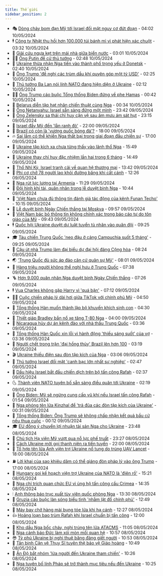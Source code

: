 ```yaml
---
title: Thế giới
sidebar_position: 2
---
```


<!-- vnexpress-the-gioi:START -->
- 🎭 [Dòng chảy bom đạn Mỹ tới Israel đối mặt nguy cơ đứt đoạn](https://vnexpress.net/dong-chay-bom-dan-my-toi-israel-doi-mat-nguy-co-dut-doan-4744284.html) - 04:02 10/05/2024
- 🕴 [Công ty Nhật thu hồi hơn 100.000 túi bánh mì vì phát hiện xác chuột](https://vnexpress.net/cong-ty-nhat-thu-hoi-hon-100-000-tui-banh-mi-vi-phat-hien-xac-chuot-4744250.html) - 03:32 10/05/2024
- 🤭 [Giải cứu ngựa kẹt trên mái nhà giữa biển nước](https://vnexpress.net/giai-cuu-ngua-ket-tren-mai-nha-giua-bien-nuoc-4744269.html) - 03:01 10/05/2024
- 🧑‍💻 [Ông Putin đề cử thủ tướng](https://vnexpress.net/ong-putin-de-cu-thu-tuong-4744302.html) - 02:48 10/05/2024
- 🦏 [Ukraine thừa nhận Nga tiến vào thành phố trọng yếu ở Donetsk](https://vnexpress.net/ukraine-thua-nhan-nga-tien-vao-thanh-pho-trong-yeu-o-donetsk-4744259.html) - 02:40 10/05/2024
- 🦒 [Ông Trump &#39;đề nghị các trùm dầu khí quyên góp một tỷ USD&#39;](https://vnexpress.net/ong-trump-de-nghi-cac-trum-dau-khi-quyen-gop-mot-ty-usd-4744248.html) - 02:25 10/05/2024
- 🌈 [Thủ tướng Ba Lan nói lính NATO đang hiện diện ở Ukraine](https://vnexpress.net/thu-tuong-ba-lan-noi-linh-nato-dang-hien-dien-o-ukraine-4744245.html) - 02:12 10/05/2024
- 🧑‍🏫 [Ông Trump cáo buộc Tổng thống Biden đứng về phe Hamas](https://vnexpress.net/ong-trump-cao-buoc-tong-thong-biden-dung-ve-phe-hamas-4744222.html) - 00:42 10/05/2024
- 🐲 [Belarus diễn tập hạt nhân chiến thuật cùng Nga](https://vnexpress.net/belarus-dien-tap-hat-nhan-chien-thuat-cung-nga-4744217.html) - 00:34 10/05/2024
- 🦒 [Ông Netanyahu: Israel sẵn sàng đứng một mình](https://vnexpress.net/ong-netanyahu-israel-san-sang-dung-mot-minh-4744213.html) - 23:42 09/05/2024
- 🐻 [Ông Zelensky sa thải chỉ huy cận vệ sau âm mưu ám sát hụt](https://vnexpress.net/ong-zelensky-sa-thai-chi-huy-can-ve-sau-am-muu-am-sat-hut-4744208.html) - 23:15 09/05/2024
- 🚀 [Israel đẩy Mỹ đến &#39;lằn ranh đỏ&#39;](https://vnexpress.net/israel-day-my-den-lan-ranh-do-4743796.html) - 22:00 09/05/2024
- 🥰 [Brazil có còn là &#39;vương quốc bóng đá&#39;?](https://vnexpress.net/brazil-co-con-la-vuong-quoc-bong-da-4744029.html) - 18:00 09/05/2024
- 🔥 [Sai lầm có thể khiến Nga thất bại trong giai đoạn đầu chiến sự](https://vnexpress.net/sai-lam-co-the-khien-nga-that-bai-trong-giai-doan-dau-chien-su-4743938.html) - 17:00 09/05/2024
- 🥳 [Ukraine tập kích xa chưa từng thấy vào lãnh thổ Nga](https://vnexpress.net/ukraine-tap-kich-xa-chua-tung-thay-vao-lanh-tho-nga-4744193.html) - 15:49 09/05/2024
- 💼 [Ukraine thay chỉ huy đặc nhiệm lần hai trong 6 tháng](https://vnexpress.net/ukraine-thay-chi-huy-dac-nhiem-lan-hai-trong-6-thang-4744186.html) - 14:49 09/05/2024
- 🤡 [Thổ Nhĩ Kỳ, Israel tranh cãi về quan hệ thương mại](https://vnexpress.net/tho-nhi-ky-israel-tranh-cai-ve-quan-he-thuong-mai-4744181.html) - 13:42 09/05/2024
- 🌁 [Phi cơ chở 78 người lao khỏi đường băng khi cất cánh](https://vnexpress.net/phi-co-cho-78-nguoi-lao-khoi-duong-bang-khi-cat-canh-4744169.html) - 12:26 09/05/2024
- 🤩 [Nga rút lực lượng tại Armenia](https://vnexpress.net/nga-rut-luc-luong-tai-armenia-4744146.html) - 11:29 09/05/2024
- 🎉 [Đội hình khí tài, quân nhân trong lễ duyệt binh Nga](https://vnexpress.net/doi-hinh-khi-tai-quan-nhan-trong-le-duyet-binh-nga-4744131.html) - 10:44 09/05/2024
- 🎉 [&#39;Việt Nam chưa đủ thông tin đánh giá tác động của kênh Funan Techo&#39;](https://vnexpress.net/viet-nam-chua-du-thong-tin-danh-gia-tac-dong-cua-kenh-funan-techo-4744092.html) - 10:15 09/05/2024
- 🌁 [Lễ duyệt binh Ngày Chiến thắng tại Moskva](https://vnexpress.net/le-duyet-binh-ngay-chien-thang-tai-moskva-4744127.html) - 09:57 09/05/2024
- 🌊 [Việt Nam bác bỏ thông tin không chính xác trong báo cáo tự do tôn giáo của Mỹ](https://vnexpress.net/viet-nam-bac-bo-thong-tin-khong-chinh-xac-trong-bao-cao-tu-do-ton-giao-cua-my-4744097.html) - 09:43 09/05/2024
- 🕴 [Quốc hội Ukraine duyệt dự luật tuyển tù nhân vào quân đội](https://vnexpress.net/quoc-hoi-ukraine-duyet-du-luat-tuyen-tu-nhan-vao-quan-doi-4744043.html) - 09:25 09/05/2024
- 🎓 [Tàu chiến Trung Quốc &#39;neo đậu ở cảng Campuchia suốt 5 tháng&#39;](https://vnexpress.net/tau-chien-trung-quoc-neo-dau-o-cang-campuchia-suot-5-thang-4744067.html) - 09:25 09/05/2024
- 🦩 [Cậu út nhà Trump làm đại biểu dự đại hội đảng Cộng hòa](https://vnexpress.net/cau-ut-nha-trump-lam-dai-bieu-du-dai-hoi-dang-cong-hoa-4743981.html) - 08:24 09/05/2024
- 🌏 [&#39;Trung Quốc đủ sức áp đảo căn cứ quân sự Mỹ&#39;](https://vnexpress.net/trung-quoc-du-suc-ap-dao-can-cu-quan-su-my-4743941.html) - 08:01 09/05/2024
- 🌋 [Hàng triệu người không thể nghỉ hưu ở Trung Quốc](https://vnexpress.net/hang-trieu-nguoi-khong-the-nghi-huu-o-trung-quoc-4743896.html) - 07:38 09/05/2024
- 🪜 [Hơn 9.000 quân nhân Nga duyệt binh Ngày Chiến thắng](https://vnexpress.net/hon-9-000-quan-nhan-nga-duyet-binh-ngay-chien-thang-4743907.html) - 07:26 09/05/2024
- 🕴 [Vua Charles không gặp Harry vì &#39;quá bận&#39;](https://vnexpress.net/vua-charles-khong-gap-harry-vi-qua-ban-4743949.html) - 07:12 09/05/2024
- 🧑‍🏫 [Cuộc chiến pháp lý dài hơi giữa TikTok với chính phủ Mỹ](https://vnexpress.net/cuoc-chien-phap-ly-dai-hoi-giua-tiktok-voi-chinh-phu-my-4743594.html) - 04:50 09/05/2024
- 🌮 [Tổng thống Hàn muốn thành lập bộ khuyến khích sinh con](https://vnexpress.net/tong-thong-han-muon-thanh-lap-bo-khuyen-khich-sinh-con-4743857.html) - 04:30 09/05/2024
- 🚦 [Thiết giáp Bradley bắn nổ xe tăng T-80 Nga](https://vnexpress.net/thiet-giap-bradley-ban-no-xe-tang-t-80-nga-4743855.html) - 04:00 09/05/2024
- 💫 [Nicaragua hủy dự án kênh đào với nhà thầu Trung Quốc](https://vnexpress.net/nicaragua-huy-du-an-kenh-dao-voi-nha-thau-trung-quoc-4743825.html) - 03:36 09/05/2024
- 🤡 [Tổng thống Hàn Quốc xin lỗi vì hành động &#39;thiếu sáng suốt&#39; của vợ](https://vnexpress.net/tong-thong-han-quoc-xin-loi-vi-hanh-dong-thieu-sang-suot-cua-vo-4743827.html) - 03:36 09/05/2024
- 🦣 [Người chết trong trận &#39;đại hồng thủy&#39; Brazil lên hơn 100](https://vnexpress.net/nguoi-chet-trong-tran-dai-hong-thuy-brazil-len-hon-100-4743837.html) - 03:19 09/05/2024
- 🎬 [Ukraine thiếu điện sau đòn tập kích của Nga](https://vnexpress.net/ukraine-thieu-dien-sau-don-tap-kich-cua-nga-4743821.html) - 03:06 09/05/2024
- 🎉 [Thủ tướng Israel đối mặt &#39;canh bạc lớn nhất sự nghiệp&#39;](https://vnexpress.net/thu-tuong-israel-doi-mat-canh-bac-lon-nhat-su-nghiep-4743342.html) - 02:47 09/05/2024
- 🎡 [Dấu hiệu Israel bắt đầu chiến dịch trên bộ tấn công Rafah](https://vnexpress.net/dau-hieu-israel-bat-dau-chien-dich-tren-bo-tan-cong-rafah-4743830.html) - 02:37 09/05/2024
- 🌜 [Thành viên NATO tuyên bố sẵn sàng điều quân tới Ukraine](https://vnexpress.net/thanh-vien-nato-tuyen-bo-san-sang-dieu-quan-toi-ukraine-4743835.html) - 02:19 09/05/2024
- 🎡 [Ông Biden: Mỹ sẽ ngừng cung cấp vũ khí nếu Israel tấn công Rafah](https://vnexpress.net/ong-biden-my-se-ngung-cung-cap-vu-khi-neu-israel-tan-cong-rafah-4743798.html) - 01:54 09/05/2024
- 🤗 [Nga phóng tên lửa Kinzhal để &#39;trả đũa các đòn tập kích của Ukraine&#39;](https://vnexpress.net/nga-phong-ten-lua-kinzhal-de-tra-dua-cac-don-tap-kich-cua-ukraine-4743778.html) - 00:31 09/05/2024
- 🦩 [Tổng thống Biden: Ông Trump sẽ không chấp nhận kết quả bầu cử nếu thua cuộc](https://vnexpress.net/tong-thong-biden-ong-trump-se-khong-chap-nhan-ket-qua-bau-cu-neu-thua-cuoc-4743779.html) - 00:12 09/05/2024
- 🎓 [EU đồng ý chuyển lợi nhuận tài sản Nga cho Ukraine](https://vnexpress.net/eu-dong-y-chuyen-loi-nhuan-tai-san-nga-cho-ukraine-4743774.html) - 23:48 08/05/2024
- 🌁 [Chủ tịch Hạ viện Mỹ vượt qua nỗ lực phế truất](https://vnexpress.net/chu-tich-ha-vien-my-vuot-qua-no-luc-phe-truat-4743771.html) - 23:27 08/05/2024
- 🤩 [Cách Ukraine mời gọi thanh niên ra tiền tuyến](https://vnexpress.net/cach-ukraine-moi-goi-thanh-nien-ra-tien-tuyen-4743082.html) - 22:00 08/05/2024
- 👹 [Tổ hợp tên lửa Anh viện trợ Ukraine nổ tung do trúng UAV Lancet](https://vnexpress.net/to-hop-ten-lua-anh-vien-tro-ukraine-no-tung-do-trung-uav-lancet-4743511.html) - 18:00 08/05/2024
- ⛽️ [Lời khai của sao khiêu dâm có thể giáng đòn pháp lý vào ông Trump](https://vnexpress.net/loi-khai-cua-sao-khieu-dam-co-the-giang-don-phap-ly-vao-ong-trump-4743334.html) - 17:00 08/05/2024
- 🚀 [Hungary gọi kế hoạch viện trợ Ukraine của NATO là &#39;điên rồ&#39;](https://vnexpress.net/hungary-goi-ke-hoach-vien-tro-ukraine-cua-nato-la-dien-ro-4743746.html) - 15:21 08/05/2024
- 🎡 [Nga chỉ trích quan chức EU vì ủng hộ tấn công cầu Crimea](https://vnexpress.net/nga-chi-trich-quan-chuc-eu-vi-ung-ho-tan-cong-cau-crimea-4743731.html) - 14:35 08/05/2024
- 🕯 [Anh thông báo trục xuất tùy viên quốc phòng Nga](https://vnexpress.net/anh-thong-bao-truc-xuat-tuy-vien-quoc-phong-nga-4743721.html) - 13:30 08/05/2024
- 🐻 [Gruzia cáo buộc làn sóng biểu tình &#39;nhằm lật đổ chính phủ&#39;](https://vnexpress.net/gruzia-cao-buoc-lan-song-bieu-tinh-nham-lat-do-chinh-phu-4743712.html) - 12:49 08/05/2024
- 🚦 [Máy bay chở hàng mài bụng tóe lửa khi hạ cánh](https://vnexpress.net/may-bay-cho-hang-mai-bung-toe-lua-khi-ha-canh-4743682.html) - 12:27 08/05/2024
- 👍 [Hoảng loạn bao trùm Rafah khi Israel chuẩn bị tấn công](https://vnexpress.net/hoang-loan-bao-trum-rafah-khi-israel-chuan-bi-tan-cong-4743505.html) - 12:00 08/05/2024
- 🚀 [Kho dầu Nga bốc cháy, nghi trúng tên lửa ATACMS](https://vnexpress.net/kho-dau-nga-boc-chay-nghi-trung-ten-lua-atacms-4743681.html) - 11:05 08/05/2024
- 🌮 [Nga cảnh báo Đức làm xói mòn mối quan hệ](https://vnexpress.net/nga-canh-bao-duc-lam-xoi-mon-moi-quan-he-4743693.html) - 10:57 08/05/2024
- 😎 [Tỷ phú Ukraine bị nghi thuê băng đảng giết người](https://vnexpress.net/ty-phu-ukraine-bi-nghi-thue-bang-dang-giet-nguoi-4743652.html) - 10:53 08/05/2024
- 🐲 [Tân binh Cận vệ Thụy Sĩ tuyên thệ bảo vệ Giáo hoàng](https://vnexpress.net/tan-binh-can-ve-thuy-si-tuyen-the-bao-ve-giao-hoang-4743633.html) - 10:49 08/05/2024
- 💫 [Ấn Độ bắt nhóm &#39;lừa người đến Ukraine tham chiến&#39;](https://vnexpress.net/an-do-bat-nhom-lua-nguoi-den-ukraine-tham-chien-4743659.html) - 10:26 08/05/2024
- 👀 [Nga tuyên bố lính Pháp sẽ trở thành mục tiêu nếu đến Ukraine](https://vnexpress.net/nga-tuyen-bo-linh-phap-se-tro-thanh-muc-tieu-neu-den-ukraine-4743638.html) - 10:25 08/05/2024<!-- vnexpress-the-gioi:END -->